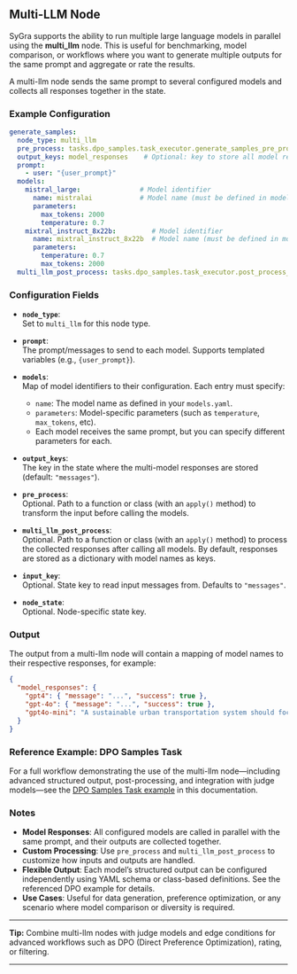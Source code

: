 ## Multi-LLM Node

SyGra supports the ability to run multiple large language models in parallel using the **multi_llm** node. This is useful for benchmarking, model comparison, or workflows where you want to generate multiple outputs for the same prompt and aggregate or rate the results.

A multi-llm node sends the same prompt to several configured models and collects all responses together in the state.

### Example Configuration

```yaml
generate_samples:  
  node_type: multi_llm
  pre_process: tasks.dpo_samples.task_executor.generate_samples_pre_process
  output_keys: model_responses    # Optional: key to store all model responses in state
  prompt:        
    - user: "{user_prompt}"
  models:      
    mistral_large:               # Model identifier
      name: mistralai            # Model name (must be defined in models.yaml)
      parameters:          
        max_tokens: 2000
        temperature: 0.7            
    mixtral_instruct_8x22b:         # Model identifier
      name: mixtral_instruct_8x22b  # Model name (must be defined in models.yaml)
      parameters:
        temperature: 0.7
        max_tokens: 2000
  multi_llm_post_process: tasks.dpo_samples.task_executor.post_process_responses  # Optional
```

### Configuration Fields

- **`node_type`**:  
  Set to `multi_llm` for this node type.

- **`prompt`**:  
  The prompt/messages to send to each model. Supports templated variables (e.g., `{user_prompt}`).

- **`models`**:  
  Map of model identifiers to their configuration. Each entry must specify:
  - `name`: The model name as defined in your `models.yaml`.
  - `parameters`: Model-specific parameters (such as `temperature`, `max_tokens`, etc).
  - Each model receives the same prompt, but you can specify different parameters for each.

- **`output_keys`**:  
  The key in the state where the multi-model responses are stored (default: `"messages"`).

- **`pre_process`**:  
  Optional. Path to a function or class (with an `apply()` method) to transform the input before calling the models.

- **`multi_llm_post_process`**:  
  Optional. Path to a function or class (with an `apply()` method) to process the collected responses after calling all models. By default, responses are stored as a dictionary with model names as keys.

- **`input_key`**:  
  Optional. State key to read input messages from. Defaults to `"messages"`.

- **`node_state`**:  
  Optional. Node-specific state key.

### Output

The output from a multi-llm node will contain a mapping of model names to their respective responses, for example:

```json
{
  "model_responses": {
    "gpt4": { "message": "...", "success": true },
    "gpt-4o": { "message": "...", "success": true },
    "gpt4o-mini": "A sustainable urban transportation system should focus on..."
  }
}
```

### Reference Example: DPO Samples Task

For a full workflow demonstrating the use of the multi-llm node—including advanced structured output, post-processing, and integration with judge models—see the [DPO Samples Task example](#example-configuration) in this documentation.

### Notes

- **Model Responses**: All configured models are called in parallel with the same prompt, and their outputs are collected together.
- **Custom Processing**: Use `pre_process` and `multi_llm_post_process` to customize how inputs and outputs are handled.
- **Flexible Output**: Each model’s structured output can be configured independently using YAML schema or class-based definitions. See the referenced DPO example for details.
- **Use Cases**: Useful for data generation, preference optimization, or any scenario where model comparison or diversity is required.

---

**Tip:** Combine multi-llm nodes with judge models and edge conditions for advanced workflows such as DPO (Direct Preference Optimization), rating, or filtering.

---